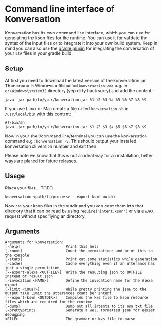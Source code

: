 # Command line interface of Konversation

Konversation has its own command line interface, which you can use for generating the kson files for the runtime. You can use it for
validate the syntax of the input files or to integrate it into your own build system. Keep in mind you can also use the
[gradle plugin](../gradle-plugin/readme.md) for integrating the conversation of your ksv files in your gradle build.

## Setup

At first you need to download the latest version of the konversation.jar. Then create in Windows a file called `konversation.cmd` e.g. in 
`c:\Windows\system32` directory (yep dirty hack sorry) and add the content:

    java -jar path/to/your/konveration.jar %1 %2 %3 %4 %5 %6 %7 %8 %9

If you use Linux or Mac create a file called `konversation.sh` in `/usr/local/bin` with this content:

    #!/bin/sh
    java -jar path/to/your/konveration.jar $1 $2 $3 $4 $5 $6 $7 $8 $9

Now in your shell/command line/terminal you can use the konversation command e.g.: `konversation -v`. This should output your installed
konversation cli version number and exit then.

Please note we know that this is not an ideal way for an installation, better ways are planed for future releases.

## Usage

Place your files... TODO

    konversation <path/to/process> --export-kson outdir

Now are your kson files in the outdir and you can copy them into that directory that it can be read by using `require('intent.kson')` or
via a `AJAX` request without specifiying an directory.

## Arguments

```
Arguments for konversation:
[-help]                     Print this help
[-count]                    Count the permutations and print this to the console
[-stats]                    Print out some statistics while generation
[-cache]                    Cache everything even if an utterance has just a single permutation
[--export-alexa <OUTFILE>]  Write the resulting json to OUTFILE instead of result.json
[-invocation <NAME>]        Define the invocation name for the Alexa export
[-limit <COUNT>]            While pretty printing the json to the output file limit the utterances count per intent
[--export-kson <OUTDIR>]    Compiles the kvs file to kson resource files which are required for the runtime
[-dump]                     Dump out all intents to its own txt file
[-prettyprint]              Generate a well formatted json for easier debugging
<FILE>                      The grammar or kvs file to parse
```